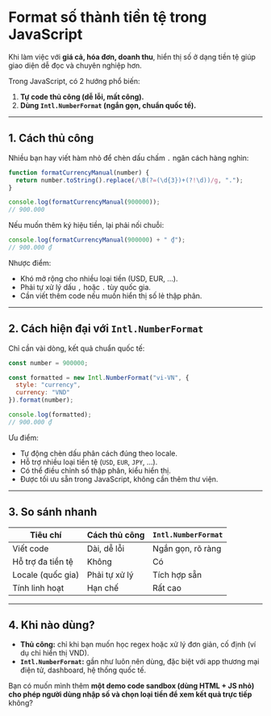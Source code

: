 <!--title-->
# Format số thành tiền tệ trong JavaScript
<!--/title-->

Khi làm việc với **giá cả, hóa đơn, doanh thu**, hiển thị số ở dạng tiền tệ giúp giao diện dễ đọc và chuyên nghiệp hơn.

Trong JavaScript, có 2 hướng phổ biến:

1. **Tự code thủ công (dễ lỗi, mất công).**
2. **Dùng `Intl.NumberFormat` (ngắn gọn, chuẩn quốc tế).**

---

## 1. Cách thủ công

Nhiều bạn hay viết hàm nhỏ để chèn dấu chấm `.` ngăn cách hàng nghìn:

```js
function formatCurrencyManual(number) {
  return number.toString().replace(/\B(?=(\d{3})+(?!\d))/g, ".");
}

console.log(formatCurrencyManual(900000)); 
// 900.000
```

Nếu muốn thêm ký hiệu tiền, lại phải nối chuỗi:

```js
console.log(formatCurrencyManual(900000) + " ₫");
// 900.000 ₫
```

Nhược điểm:

* Khó mở rộng cho nhiều loại tiền (USD, EUR, …).
* Phải tự xử lý dấu `,` hoặc `.` tùy quốc gia.
* Cần viết thêm code nếu muốn hiển thị số lẻ thập phân.

---

## 2. Cách hiện đại với `Intl.NumberFormat`

Chỉ cần vài dòng, kết quả chuẩn quốc tế:

```js
const number = 900000;

const formatted = new Intl.NumberFormat("vi-VN", {
  style: "currency",
  currency: "VND"
}).format(number);

console.log(formatted);
// 900.000 ₫
```

Ưu điểm:

* Tự động chèn dấu phân cách đúng theo locale.
* Hỗ trợ nhiều loại tiền tệ (`USD`, `EUR`, `JPY`, …).
* Có thể điều chỉnh số thập phân, kiểu hiển thị.
* Được tối ưu sẵn trong JavaScript, không cần thêm thư viện.

---

## 3. So sánh nhanh

| Tiêu chí          | Cách thủ công | `Intl.NumberFormat` |
| ----------------- | ------------- | ------------------- |
| Viết code         | Dài, dễ lỗi   | Ngắn gọn, rõ ràng   |
| Hỗ trợ đa tiền tệ | Không         | Có                  |
| Locale (quốc gia) | Phải tự xử lý | Tích hợp sẵn        |
| Tính linh hoạt    | Hạn chế       | Rất cao             |

---

## 4. Khi nào dùng?

* **Thủ công:** chỉ khi bạn muốn học regex hoặc xử lý đơn giản, cố định (ví dụ chỉ hiển thị VND).
* **`Intl.NumberFormat`:** gần như luôn nên dùng, đặc biệt với app thương mại điện tử, dashboard, hệ thống quốc tế.

Bạn có muốn mình thêm **một demo code sandbox (dùng HTML + JS nhỏ) cho phép người dùng nhập số và chọn loại tiền để xem kết quả trực tiếp** không?
